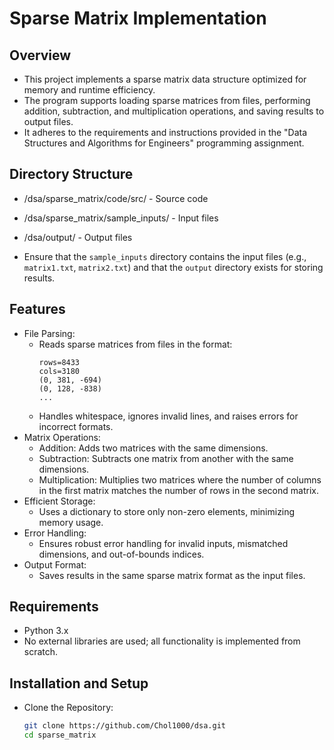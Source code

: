 # Sparse Matrix Implementation

## Overview
- This project implements a sparse matrix data structure optimized for memory and runtime efficiency.
- The program supports loading sparse matrices from files, performing addition, subtraction, and multiplication operations, and saving results to output files.
- It adheres to the requirements and instructions provided in the "Data Structures and Algorithms for Engineers" programming assignment.

## Directory Structure
- /dsa/sparse_matrix/code/src/       - Source code
- /dsa/sparse_matrix/sample_inputs/  - Input files
- /dsa/output/                       - Output files

- Ensure that the `sample_inputs` directory contains the input files (e.g., `matrix1.txt`, `matrix2.txt`) and that the `output` directory exists for storing results.

## Features
- File Parsing:
  - Reads sparse matrices from files in the format:
    ```
    rows=8433
    cols=3180
    (0, 381, -694)
    (0, 128, -838)
    ...
    ```
  - Handles whitespace, ignores invalid lines, and raises errors for incorrect formats.
- Matrix Operations:
  - Addition: Adds two matrices with the same dimensions.
  - Subtraction: Subtracts one matrix from another with the same dimensions.
  - Multiplication: Multiplies two matrices where the number of columns in the first matrix matches the number of rows in the second matrix.
- Efficient Storage:
  - Uses a dictionary to store only non-zero elements, minimizing memory usage.
- Error Handling:
  - Ensures robust error handling for invalid inputs, mismatched dimensions, and out-of-bounds indices.
- Output Format:
  - Saves results in the same sparse matrix format as the input files.

## Requirements
- Python 3.x
- No external libraries are used; all functionality is implemented from scratch.

## Installation and Setup
- Clone the Repository:
  ```bash
  git clone https://github.com/Chol1000/dsa.git
  cd sparse_matrix
